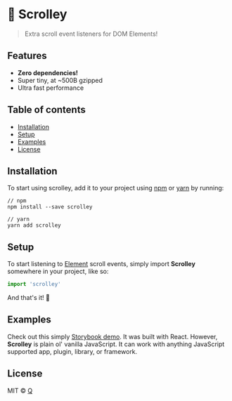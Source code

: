 # 🐹 Scrolley

> Extra scroll event listeners for DOM Elements!

## Features

- **Zero dependencies!**
- Super tiny, at ~500B gzipped
- Ultra fast performance

## Table of contents

<!-- START doctoc generated TOC please keep comment here to allow auto update -->
<!-- DON'T EDIT THIS SECTION, INSTEAD RE-RUN doctoc TO UPDATE -->

- [Installation](#installation)
- [Setup](#setup)
- [Examples](#examples)
- [License](#license)

<!-- END doctoc generated TOC please keep comment here to allow auto update -->

## Installation

To start using scrolley, add it to your project using [npm](https://www.npmjs.com/) or [yarn](https://yarnpkg.com/en/) by running:

```
// npm
npm install --save scrolley

// yarn
yarn add scrolley
```

## Setup

To start listening to [Element](https://developer.mozilla.org/en-US/docs/Web/API/Element) scroll events, simply import **Scrolley** somewhere in your project, like so:

```js
import 'scrolley'
```

And that's it! 🙌

## Examples

Check out this simply [Storybook demo](https://scrolley.netlify.com/). It was built with React. However, **Scrolley** is plain ol' vanilla JavaScript. It can work with anything JavaScript supported app, plugin, library, or framework.

## License

MIT © [Q](https://jonquach.com)
